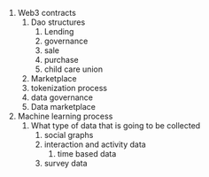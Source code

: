 

1. Web3 contracts
	1. Dao structures
		1. Lending 
		2. governance
		3. sale
		4. purchase
		5. child care union
	2. Marketplace
	3. tokenization process
	4. data governance
	5. Data marketplace
2. Machine learning process
	1. What type of data that is going to be collected
		1. social graphs
		2. interaction and activity data
			1. time based data
		3. survey data